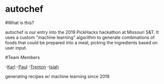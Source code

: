 # autochef


#What is this?

  autochef is our entry into the 2019 PickHacks hackathon at Missouri S&T. It uses a custom "machine learning" algorithm to generate combinations of foods that could be prepared into a meal, picking the ingredients based on user input.



#Team Members

-[Karl](https://github.com/karledramberg)
-[Paul](https://github.com/pramberg451)
-[Trenton](https://github.com/tmorgan181)
-[Isiah](https://github.com/isslater)



generating recipes w/ machine learning since 2019
